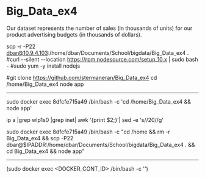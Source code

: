# Big_Data_ex4

Our dataset represents the number of sales (in thousands of units) for our product advertising budgets (in thousands of dollars).


scp -r -P22 dbar@10.9.4.103:/home/dbar/Documents/School/bigdata/Big_Data_ex4 .
#curl --silent --location https://rpm.nodesource.com/setup_10.x | sudo bash -
#sudo yum -y install nodejs

#git clone https://github.com/stermaneran/Big_Data_ex4
cd /home/Big_Data_ex4
node app








***********
sudo docker exec 8dfcfe715a49 /bin/bash -c 'cd /home/Big_Data_ex4 && node app'




ip a |grep wlp1s0 |grep inet| awk '{print $2;}'| sed -e 's/\/20//g'

sudo docker exec 8dfcfe715a49 /bin/bash -c "cd /home && rm -r Big_Data_ex4 && scp -P22 dbar@$IPADDR:/home/dbar/Documents/School/bigdata/Big_Data_ex4 . && cd Big_Data_ex4 && node app"
**********

(sudo docker exec <DOCKER_CONT_ID> /bin/bash -c '<CMD>')
